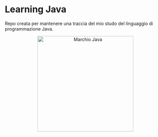 # Learning Java #

Repo creata per mantenere una traccia del mio studo del linguaggio di programmazione Java.

<div align="center">
  <img height="300" width="300" src="https://brandslogos.com/wp-content/uploads/images/java-logo-1.png" alt="Marchio Java"/>
</div>

